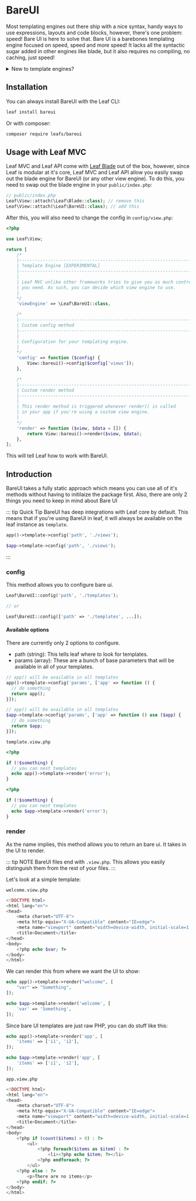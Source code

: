 # BareUI

<!-- markdownlint-disable no-inline-html -->

<script setup>
import VideoDocs from '/@theme/components/VideoDocs.vue'
</script>

Most templating engines out there ship with a nice syntax, handy ways to use expressions, layouts and code blocks, however, there's one problem: speed! Bare UI is here to solve that. Bare UI is a barebones templating engine focused on speed, speed and more speed! It lacks all the syntactic sugar added in other engines like blade, but it also requires no compiling, no caching, just speed!

<details>
<summary>New to template engines?</summary>

Watch this video by Dave Hollingworth as an introduction to template engines.

<VideoDocs
  title="Templating engines in PHP"
  subject="Templating engines in PHP: what they are and how they can improve your code"
  description="Learn how using a template engine can improve your view files with simpler syntax, autoescaping of variables and template inheritance."
  link="https://www.youtube.com/embed/OK_JCtrrv-c"
/>
</details>

## Installation

You can always install BareUI with the Leaf CLI:

```bash
leaf install bareui
```

Or with composer:

```bash
composer require leafs/bareui
```

## Usage with Leaf MVC

Leaf MVC and Leaf API come with [Leaf Blade](/modules/views/blade/) out of the box, however, since Leaf is modular at it's core, Leaf MVC and Leaf API allow you easily swap out the blade engine for BareUI (or any other view engine). To do this, you need to swap out the blade engine in your `public/index.php`:

```php
// public/index.php
Leaf\View::attach(\Leaf\Blade::class); // remove this
Leaf\View::attach(\Leaf\BareUI::class); // add this
```

After this, you will also need to change the config in `config/view.php`:

```php
<?php

use Leaf\View;

return [
    /*
    |--------------------------------------------------------------------------
    | Template Engine [EXPERIMENTAL]
    |--------------------------------------------------------------------------
    |
    | Leaf MVC unlike other frameworks tries to give you as much control as
    | you need. As such, you can decide which view engine to use.
    |
    */
    'viewEngine' => \Leaf\BareUI::class,

    /*
    |--------------------------------------------------------------------------
    | Custom config method
    |--------------------------------------------------------------------------
    |
    | Configuration for your templating engine.
    |
    */
    'config' => function ($config) {
        View::bareui()->config($config['views']);
    },

    /*
    |--------------------------------------------------------------------------
    | Custom render method
    |--------------------------------------------------------------------------
    |
    | This render method is triggered whenever render() is called
    | in your app if you're using a custom view engine.
    |
    */
    'render' => function ($view, $data = []) {
        return View::bareui()->render($view, $data);
    },
];
```

This will tell Leaf how to work with BareUI.

## Introduction

BareUI takes a fully static approach which means you can use all of it's methods without having to initilaize the package first. Also, there are only 2 things you need to keep in mind about Bare UI

::: tip Quick Tip
BareUI has deep integrations with Leaf core by default. This means that if you're using BareUI in leaf, it will always be available on the leaf instance as `template`.

<div class="functional-mode">

```php
app()->template->config('path', './views');
```

</div>
<div class="class-mode">

```php
$app->template->config('path', './views');
```

</div>

:::

### config

This method allows you to configure bare ui.

```php
Leaf\BareUI::config('path', './templates');

// or

Leaf\BareUI::config(['path' => './templates', ...]);
```

#### Available options

There are currently only 2 options to configure.

- path (string): This tells leaf where to look for templates.
- params (array): These are a bunch of base parameters that will be available in all of your templates.

<div class="functional-mode">

```php
// app() will be available in all templates
app()->template->config('params', ['app' => function () {
  // do something
  return app();
}]);
```

</div>
<div class="class-mode">

```php
// app() will be available in all templates
$app->template->config('params', ['app' => function () use ($app) {
  // do something
  return $app;
}]);
```

</div>

`template.view.php`

<div class="functional-mode">

```php
<?php

if (!$something) {
  // you can nest templates
  echo app()->template->render('error');
}
```

</div>
<div class="class-mode">

```php
<?php

if (!$something) {
  // you can nest templates
  echo $app->template->render('error');
}
```

</div>

### render

As the name implies, this method allows you to return an bare ui. It takes in the UI to render.

::: tip NOTE
BareUI files end with `.view.php`. This allows you easily distinguish them from the rest of your files.
:::

Let's look at a simple template:

`welcome.view.php`

```php
<!DOCTYPE html>
<html lang="en">
<head>
    <meta charset="UTF-8">
    <meta http-equiv="X-UA-Compatible" content="IE=edge">
    <meta name="viewport" content="width=device-width, initial-scale=1.0">
    <title>Document</title>
</head>
<body>
    <?php echo $var; ?>
</body>
</html>
```

We can render this from where we want the UI to show:

<div class="functional-mode">

```php
echo app()->template->render("welcome", [
    "var" => "Something",
]);
```

</div>
<div class="class-mode">

```php
echo $app->template->render('welcome', [
    'var' => 'Something',
]);
```

</div>

Since bare UI templates are just raw PHP, you can do stuff like this:

<div class="functional-mode">

```php
echo app()->template->render('app', [
    'items' => ['i1', 'i2'],
]);
```

</div>
<div class="class-mode">

```php
echo $app->template->render('app', [
    'items' => ['i1', 'i2'],
]);
```

</div>

`app.view.php`

```php
<!DOCTYPE html>
<html lang="en">
<head>
    <meta charset="UTF-8">
    <meta http-equiv="X-UA-Compatible" content="IE=edge">
    <meta name="viewport" content="width=device-width, initial-scale=1.0">
    <title>Document</title>
</head>
<body>
    <?php if (count($items) > 0) : ?>
        <ul>
            <?php foreach($items as $item) : ?>
                <li><?php echo $item; ?></li>
            <?php endforeach; ?>
        </ul>
    <?php else : ?>
        <p>There are no items</p>
    <?php endif; ?>
</body>
</html>
```
